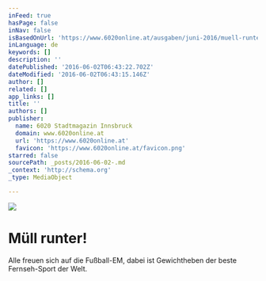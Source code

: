```yaml
---
inFeed: true
hasPage: false
inNav: false
isBasedOnUrl: 'https://www.6020online.at/ausgaben/juni-2016/muell-runter!/'
inLanguage: de
keywords: []
description: ''
datePublished: '2016-06-02T06:43:22.702Z'
dateModified: '2016-06-02T06:43:15.146Z'
author: []
related: []
app_links: []
title: ''
authors: []
publisher:
  name: 6020 Stadtmagazin Innsbruck
  domain: www.6020online.at
  url: 'https://www.6020online.at'
  favicon: 'https://www.6020online.at/favicon.png'
starred: false
sourcePath: _posts/2016-06-02-.md
_context: 'http://schema.org'
_type: MediaObject

---
```

![](https://the-grid-user-content.s3-us-west-2.amazonaws.com/cf182e92-509b-460b-8a91-3b29ff2a8c1b.png)

# 

# Müll runter!

Alle freuen sich auf die Fußball-EM, dabei ist Gewichtheben der beste Fernseh-Sport der Welt.
